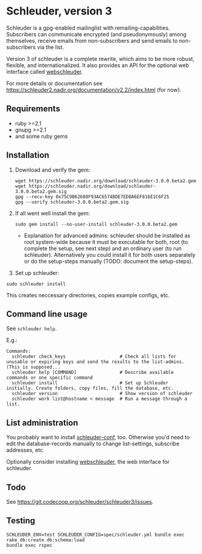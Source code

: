 Schleuder, version 3
======================================

Schleuder is a gpg-enabled mailinglist with remailing-capabilities. Subscribers can communicate encrypted (and pseudonymously) among themselves, receive emails from non-subscribers and send emails to non-subscribers via the list.

Version 3 of schleuder is a complete rewrite, which aims to be more robust, flexible, and internationalized. It 
also provides an API for the optional web interface called [webschleuder](https://git.codecoop.org/schleuder/webschleuder3).

For more details or documentation see <https://schleuder2.nadir.org/documentation/v2.2/index.html> (for now).

Requirements
------------
* ruby  >=2.1
* gnupg >=2.1
* and some ruby gems

Installation
------------
1. Download and verify the gem:
   ```
   wget https://schleuder.nadir.org/download/schleuder-3.0.0.beta2.gem
   wget https://schleuder.nadir.org/download/schleuder-3.0.0.beta2.gem.sig
   gpg --recv-key 0x75C9B62688F93AC6574BDE7ED8A6EF816E1C6F25
   gpg --verify schleuder-3.0.0.beta2.gem.sig
   ```

2. If all went well install the gem:
   ```
   sudo gem install --no-user-install schleuder-3.0.0.beta2.gem
   ```
   * Explanation for advanced admins: schleuder should be installed as root system-wide because it must be executable for both, root (to complete the setup, see next step) and an ordinary user (to run schleuder). Alternatively you could install it for both users separately or do the setup-steps manually (TODO: document the setup-steps).

3. Set up schleuder:
  ```
  sudo schleuder install
  ```
  This creates neccessary directories, copies example configs, etc.


Command line usage
-----------------

See `schleuder help`.

E.g.:

    Commands:
      schleuder check_keys                    # Check all lists for unusable or expiring keys and send the results to the list-admins. (This is supposed...
      schleuder help [COMMAND]                # Describe available commands or one specific command
      schleuder install                       # Set up Schleuder initially. Create folders, copy files, fill the database, etc.
      schleuder version                       # Show version of schleuder
      schleuder work list@hostname < message  # Run a message through a list.

List administration
-------------------

You probably want to install
[schleuder-conf](https://git.codecoop.org/schleuder/schleuder-conf), too.
Otherwise you'd need to edit the database-records manually to change
list-settings, subscribe addresses, etc.

Optionally consider installing
[webschleuder](https://git.codecoop.org/schleuder/webschleuder3), the web
interface for schleuder.



Todo
----

See <https://git.codecoop.org/schleuder/schleuder3/issues>.

Testing
-------

    SCHLEUDER_ENV=test SCHLEUDER_CONFIG=spec/schleuder.yml bundle exec rake db:create db:schema:load
    bundle exec rspec
